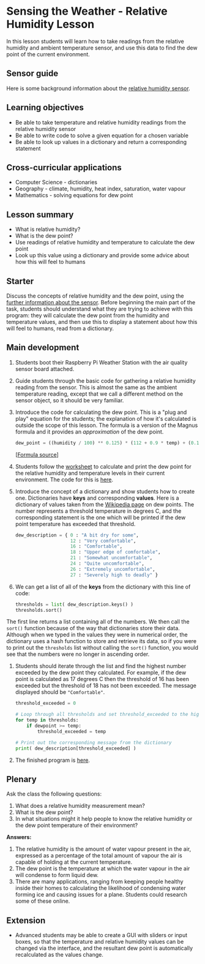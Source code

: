 #  Sensing the Weather - Relative Humidity Lesson

In this lesson students will learn how to take readings from the relative humidity and ambient temperature sensor, and use this data to find the dew point of the current environment.

## Sensor guide

Here is some background information about the [relative humidity sensor](../guides/relative_humidity.md).

## Learning objectives

- Be able to take temperature and relative humidity readings from the relative humidity sensor
- Be able to write code to solve a given equation for a chosen variable
- Be able to look up values in a dictionary and return a corresponding statement

## Cross-curricular applications

- Computer Science - dictionaries
- Geography - climate, humidity, heat index, saturation, water vapour
- Mathematics - solving equations for dew point

## Lesson summary

- What is relative humidity?
- What is the dew point?
- Use readings of relative humidity and temperature to calculate the dew point
- Look up this value using a dictionary and provide some advice about how this will feel to humans

## Starter

Discuss the concepts of relative humidity and the dew point, using the [further information about the sensor](../guides/relative_humidity.md). Before beginning the main part of the task, students should understand what they are trying to achieve with this program: they will calculate the dew point from the humidity and temperature values, and then use this to display a statement about how this will feel to humans, read from a dictionary.

## Main development

1. Students boot their Raspberry Pi Weather Station with the air quality sensor board attached.

1. Guide students through the basic code for gathering a relative humidity reading from the sensor. This is almost the same as the ambient temperature reading, except that we call a different method on the sensor object, so it should be very familiar.

1. Introduce the code for calculating the dew point. This is a "plug and play" equation for the students; the explanation of how it's calculated is outside the scope of this lesson. The formula is a version of the Magnus formula and it provides an *approximation* of the dew point.

	```python
	dew_point = ((humidity / 100) ** 0.125) * (112 + 0.9 * temp) + (0.1 * temp) – 112
	```
	[[Formula source](http://www.ajdesigner.com/phphumidity/dewpoint_equation_dewpoint_temperature.php#ajscroll)]

1. Students follow the [worksheet](worksheet.md) to calculate and print the dew point for the relative humidity and temperature levels in their current environment. The code for this is [here](code/calculate_dewpoint.py).

1. Introduce the concept of a dictionary and show students how to create one. Dictionaries have **keys** and corresponding **values**. Here is a dictionary of values taken from the [Wikipedia page](https://en.wikipedia.org/wiki/Dew_point) on dew points. The number represents a threshold temperature in degrees C, and the corresponding statement is the one which will be printed if the dew point temperature has exceeded that threshold.

	```python
	dew_description = { 0 : "A bit dry for some",
	                    12 : "Very comfortable",
	                    16 : "Comfortable",
	                    18 : "Upper edge of comfortable",
	                    21 : "Somewhat uncomfortable",
	                    24 : "Quite uncomfortable",
	                    26 : "Extremely uncomfortable",
	                    27 : "Severely high to deadly" }
	```

1. We can get a list of all of the **keys** from the dictionary with this line of code:

	```python
	thresholds = list( dew_description.keys() )
	thresholds.sort()
	```

The first line returns a list containing all of the numbers. We then call the `sort()` function because of the way that dictionaries store their data. Although when we typed in the values they were in numerical order, the dictionary uses a hash function to store and retrieve its data, so if you were to print out the `thresholds` list without calling the `sort()` function, you would see that the numbers were no longer in ascending order.

1. Students should iterate through the list and find the highest number exceeded by the dew point they calculated. For example, if the dew point is calculated as 17 degrees C then the threshold of 16 has been exceeded but the threshold of 18 has not been exceeded. The message displayed should be `"Comfortable"`.

	```python
	threshold_exceeded = 0

	# Loop through all thresholds and set threshold_exceeded to the highest exceeded
	for temp in thresholds:
	    if dewpoint >= temp:
	        threshold_exceeded = temp

	# Print out the corresponding message from the dictionary
	print( dew_description[threshold_exceeded] )
	```

1. The finished program is [here](code/calculate_dewpoint_message.py).


## Plenary

Ask the class the following questions:

1. What does a relative humidity measurement mean?
1. What is the dew point?
1. In what situations might it help people to know the relative humidity or the dew point temperature of their environment?

**Answers:**

1. The relative humidity is the amount of water vapour present in the air, expressed as a percentage of the total amount of vapour the air is capable of holding at the current temperature.
1. The dew point is the temperature at which the water vapour in the air will condense to form liquid dew.
1. There are many applications, ranging from keeping people healthy inside their homes to calculating the likelihood of condensing water forming ice and causing issues for a plane. Students could research some of these online.

## Extension

- Advanced students may be able to create a GUI with sliders or input boxes, so that the temperature and relative humidity values can be changed via the interface, and the resultant dew point is automatically recalculated as the values change.
